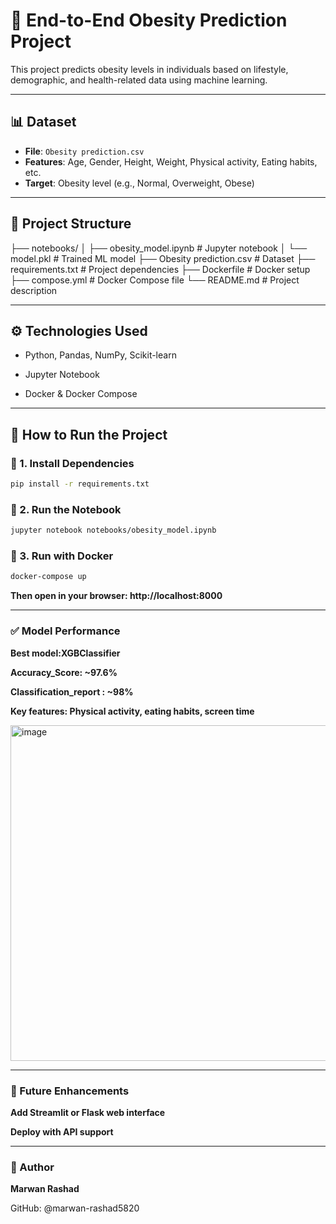 # 🧠 End-to-End Obesity Prediction Project

This project predicts obesity levels in individuals based on lifestyle, demographic, and health-related data using machine learning.

---

## 📊 Dataset

- **File**: `Obesity prediction.csv`
- **Features**: Age, Gender, Height, Weight, Physical activity, Eating habits, etc.
- **Target**: Obesity level (e.g., Normal, Overweight, Obese)

---

## 📁 Project Structure

├── notebooks/
│ ├── obesity_model.ipynb # Jupyter notebook
│ └── model.pkl # Trained ML model
├── Obesity prediction.csv # Dataset
├── requirements.txt # Project dependencies
├── Dockerfile # Docker setup
├── compose.yml # Docker Compose file
└── README.md # Project description


---

## ⚙️ Technologies Used

- Python, Pandas, NumPy, Scikit-learn
  
- Jupyter Notebook
  
- Docker & Docker Compose

---

## 🚀 How to Run the Project

### 🔧 1. Install Dependencies

```bash
pip install -r requirements.txt
```
### 📒 2. Run the Notebook
```bash
jupyter notebook notebooks/obesity_model.ipynb
```
### 🐳 3. Run with Docker
```bash
docker-compose up
```
**Then open in your browser: http://localhost:8000**

---

### ✅ Model Performance

**Best model:XGBClassifier**

**Accuracy_Score: ~97.6%**

**Classification_report : ~98%**

**Key features: Physical activity, eating habits, screen time**

<img width="867" height="537" alt="image" src="https://github.com/user-attachments/assets/c6ac618b-0247-4225-bc21-1a662edbd67a" />

---

### 🌱 Future Enhancements

**Add Streamlit or Flask web interface**

**Deploy with API support**

---

### 👤 Author

**Marwan Rashad**

GitHub: @marwan-rashad5820
